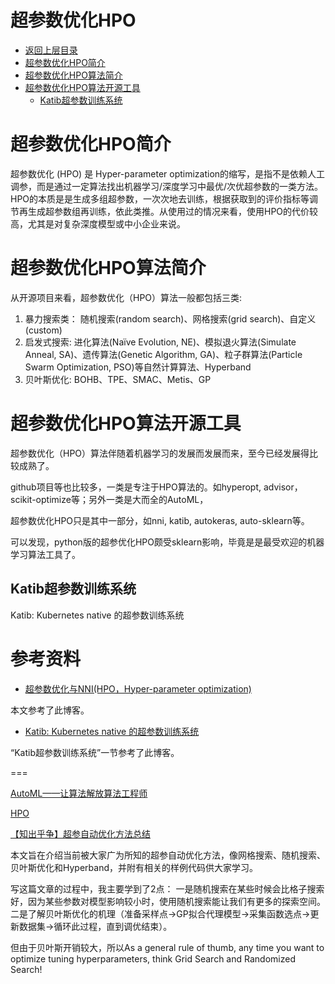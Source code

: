 # 超参数优化HPO

* [返回上层目录](../auto-machine-learning.md)
* [超参数优化HPO简介](#超参数优化HPO简介)
* [超参数优化HPO算法简介](#超参数优化HPO算法简介)
* [超参数优化HPO算法开源工具](#超参数优化HPO算法开源工具)
  * [Katib超参数训练系统](#Katib超参数训练系统)



# 超参数优化HPO简介

超参数优化 (HPO) 是 Hyper-parameter optimization的缩写，是指不是依赖人工调参，而是通过一定算法找出机器学习/深度学习中最优/次优超参数的一类方法。HPO的本质是是生成多组超参数，一次次地去训练，根据获取到的评价指标等调节再生成超参数组再训练，依此类推。从使用过的情况来看，使用HPO的代价较高，尤其是对复杂深度模型或中小企业来说。

# 超参数优化HPO算法简介

 从开源项目来看，超参数优化（HPO）算法一般都包括三类:

1. 暴力搜索类： 随机搜索(random search)、网格搜索(grid search)、自定义(custom)
2. 启发式搜索:   进化算法(Naïve Evolution, NE)、模拟退火算法(Simulate Anneal, SA)、遗传算法(Genetic Algorithm, GA)、粒子群算法(Particle Swarm Optimization, PSO)等自然计算算法、Hyperband
3. 贝叶斯优化:   BOHB、TPE、SMAC、Metis、GP

# 超参数优化HPO算法开源工具

 超参数优化（HPO）算法伴随着机器学习的发展而发展而来，至今已经发展得比较成熟了。

github项目等也比较多，一类是专注于HPO算法的。如hyperopt, advisor，scikit-optimize等；另外一类是大而全的AutoML，

超参数优化HPO只是其中一部分，如nni,  katib,  autokeras,  auto-sklearn等。

可以发现，python版的超参优化HPO颇受sklearn影响，毕竟是是最受欢迎的机器学习算法工具了。

## Katib超参数训练系统

Katib: Kubernetes native 的超参数训练系统





# 参考资料

* [超参数优化与NNI(HPO，Hyper-parameter optimization)](https://blog.csdn.net/rensihui/article/details/104591292)

本文参考了此博客。

* [Katib: Kubernetes native 的超参数训练系统](http://gaocegege.com/Blog/%E6%9C%BA%E5%99%A8%E5%AD%A6%E4%B9%A0/katib)

“Katib超参数训练系统”一节参考了此博客。

===

[AutoML——让算法解放算法工程师](https://mp.weixin.qq.com/s/cfFcMyabJjj4qPoBTvvj6A)

[HPO](http://www.noahlab.com.hk/opensource/vega/docs/algorithms/hpo.html)

[【知出乎争】超参自动优化方法总结](https://mp.weixin.qq.com/s/waPWzo6iIEXYaH_MQdLfYg)

本文旨在介绍当前被大家广为所知的超参自动优化方法，像网格搜索、随机搜索、贝叶斯优化和Hyperband，并附有相关的样例代码供大家学习。

写这篇文章的过程中，我主要学到了2点：
一是随机搜索在某些时候会比格子搜索好，因为某些参数对模型影响较小时，使用随机搜索能让我们有更多的探索空间。
二是了解贝叶斯优化的机理（准备采样点->GP拟合代理模型->采集函数选点->更新数据集->循环此过程，直到调优结束）。

但由于贝叶斯开销较大，所以As a general rule of thumb, any time you want to optimize tuning hyperparameters, think Grid Search and Randomized Search!
